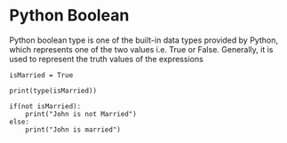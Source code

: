 # Python Boolean

Python boolean type is one of the built-in data types provided by Python, which represents one of the two values i.e. True or False. Generally, it is used to represent the truth values of the expressions

```
isMarried = True

print(type(isMarried))

if(not isMarried):
    print("John is not Married")
else:
    print("John is married")
```

